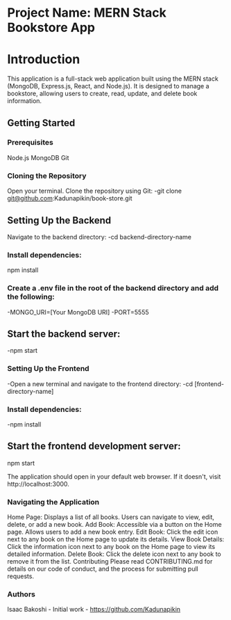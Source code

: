 # Project Name: MERN Stack Bookstore App

# Introduction
This application is a full-stack web application built using the MERN stack (MongoDB, Express.js, React, and Node.js). It is designed to manage a bookstore, allowing users to create, read, update, and delete book information.

## Getting Started

### Prerequisites
Node.js
MongoDB
Git

### Cloning the Repository
Open your terminal.
Clone the repository using Git:
-git clone git@github.com:Kadunapikin/book-store.git

## Setting Up the Backend
Navigate to the backend directory:
-cd backend-directory-name

### Install dependencies:
npm install

### Create a .env file in the root of the backend directory and add the following:
-MONGO_URI=[Your MongoDB URI]
-PORT=5555

## Start the backend server:
-npm start

### Setting Up the Frontend
-Open a new terminal and navigate to the frontend directory:
-cd [frontend-directory-name]

### Install dependencies:
-npm install

## Start the frontend development server:
npm start

The application should open in your default web browser. If it doesn't, visit http://localhost:3000.

### Navigating the Application
Home Page: Displays a list of all books. Users can navigate to view, edit, delete, or add a new book.
Add Book: Accessible via a button on the Home page. Allows users to add a new book entry.
Edit Book: Click the edit icon next to any book on the Home page to update its details.
View Book Details: Click the information icon next to any book on the Home page to view its detailed information.
Delete Book: Click the delete icon next to any book to remove it from the list.
Contributing
Please read CONTRIBUTING.md for details on our code of conduct, and the process for submitting pull requests.

### Authors
Isaac Bakoshi - Initial work - https://github.com/Kadunapikin
